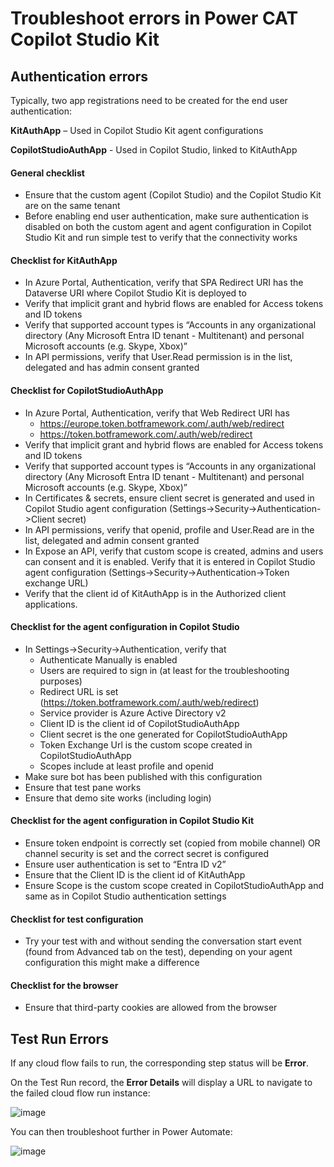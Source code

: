 # Troubleshoot errors in Power CAT Copilot Studio Kit

## Authentication errors

Typically, two app registrations need to be created for the end user authentication:

**KitAuthApp** – Used in Copilot Studio Kit agent configurations

**CopilotStudioAuthApp**  - Used in Copilot Studio, linked to KitAuthApp

#### General checklist
* Ensure that the custom agent (Copilot Studio) and the Copilot Studio Kit are on the same tenant
* Before enabling end user authentication, make sure authentication is disabled on both the custom agent and agent configuration in Copilot Studio Kit and run simple test to verify that the connectivity works

#### Checklist for KitAuthApp
*	In Azure Portal, Authentication, verify that SPA Redirect URI has the Dataverse URI where Copilot Studio Kit is deployed to
*	Verify that implicit grant and hybrid flows are enabled for Access tokens and ID tokens
*	Verify that supported account types is “Accounts in any organizational directory (Any Microsoft Entra ID tenant - Multitenant) and personal Microsoft accounts (e.g. Skype, Xbox)”
*	In API permissions, verify that User.Read permission is in the list, delegated and has admin consent granted

#### Checklist for CopilotStudioAuthApp
*	In Azure Portal, Authentication, verify that Web Redirect URI has
    * https://europe.token.botframework.com/.auth/web/redirect
    * https://token.botframework.com/.auth/web/redirect	
* Verify that implicit grant and hybrid flows are enabled for Access tokens and ID tokens
* Verify that supported account types is “Accounts in any organizational directory (Any Microsoft Entra ID tenant - Multitenant) and personal Microsoft accounts (e.g. Skype, Xbox)”
* In Certificates & secrets, ensure client secret is generated and used in Copilot Studio agent configuration (Settings->Security->Authentication->Client secret)
* In API permissions, verify that openid, profile and User.Read are in the list, delegated and admin consent granted
* In Expose an API, verify that custom scope is created, admins and users can consent and it is enabled. Verify that it is entered in Copilot Studio agent configuration (Settings->Security->Authentication->Token exchange URL)
* Verify that the client id of KitAuthApp is in the Authorized client applications.

#### Checklist for the agent configuration in Copilot Studio
* In Settings->Security->Authentication, verify that
  * Authenticate Manually is enabled
  * Users are required to sign in (at least for the troubleshooting purposes)
  * Redirect URL is set (https://token.botframework.com/.auth/web/redirect)
  * Service provider is Azure Active Directory v2
  * Client ID is the client id of CopilotStudioAuthApp
  * Client secret is the one generated for CopilotStudioAuthApp
  * Token Exchange Url is the custom scope created in CopilotStudioAuthApp
  * Scopes include at least profile and openid
*	Make sure bot has been published with this configuration
*	Ensure that test pane works
*	Ensure that demo site works (including login)

#### Checklist for the agent configuration in Copilot Studio Kit
* Ensure token endpoint is correctly set (copied from mobile channel) OR channel security is set and the correct secret is configured
* Ensure user authentication is set to “Entra ID v2”
* Ensure that the Client ID is the client id of KitAuthApp
* Ensure  Scope is the custom scope created in CopilotStudioAuthApp and same as in Copilot Studio authentication settings

#### Checklist for test configuration
* Try your test with and without sending the conversation start event (found from Advanced tab on the test), depending on your agent configuration this might make a difference

#### Checklist for the browser
* Ensure that third-party cookies are allowed from the browser

## Test Run Errors

If any cloud flow fails to run, the corresponding step status will be **Error**.

On the Test Run record, the **Error Details** will display a URL to navigate to the failed cloud flow run instance:

![image](https://github.com/microsoft/Powercat-Copilotstudio-Accelerator/assets/37898885/1603d127-bc28-4c81-9235-e6c486f36347)

You can then troubleshoot further in Power Automate:

![image](https://github.com/microsoft/Powercat-Copilotstudio-Accelerator/assets/37898885/13e7e8bf-318a-480f-8ef7-1f2c87d8c7ea)
